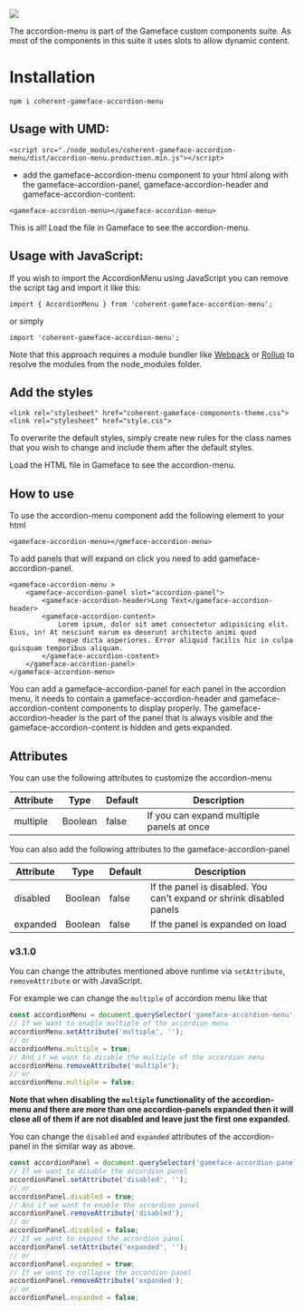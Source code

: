 <!--Copyright (c) Coherent Labs AD. All rights reserved. Licensed under the MIT License. See License.txt in the project root for license information. -->

<a href="https://www.npmjs.com/package/coherent-gameface-accordion-menu"><img src="http://img.shields.io/npm/v/coherent-gameface-accordion-menu.svg?style=flat-square"/></a>

The accordion-menu is part of the Gameface custom components suite. As most of the components in this suite it uses slots to allow dynamic content.

Installation
===================

```
npm i coherent-gameface-accordion-menu
```

## Usage with UMD:

~~~~{.html}
<script src="./node_modules/coherent-gameface-accordion-menu/dist/accordion-menu.production.min.js"></script>
~~~~

* add the gameface-accordion-menu component to your html along with the gameface-accordion-panel, gameface-accordion-header and gameface-accordion-content:

~~~~{.html}
<gameface-accordion-menu></gameface-accordion-menu>
~~~~

This is all! Load the file in Gameface to see the accordion-menu. 

## Usage with JavaScript:

If you wish to import the AccordionMenu using JavaScript you can remove the script tag and import it like this:

~~~~{.js}
import { AccordionMenu } from 'coherent-gameface-accordion-menu';
~~~~

or simply

~~~~{.js}
import 'coherent-gameface-accordion-menu';
~~~~

Note that this approach requires a module bundler like [Webpack](https://webpack.js.org/) or [Rollup](https://rollupjs.org/guide/en/) to resolve the
modules from the node_modules folder.

## Add the styles

~~~~{.html}
<link rel="stylesheet" href="coherent-gameface-components-theme.css">
<link rel="stylesheet" href="style.css">
~~~~
To overwrite the default styles, simply create new rules for the class names that you wish to change and include them after the default styles.

Load the HTML file in Gameface to see the accordion-menu.


## How to use


To use the accordion-menu component add the following element to your html
~~~~{.html}
<gameface-accordion-menu></gmeface-accordion-menu>
~~~~

To add panels that will expand on click you need to add gameface-accordion-panel.

~~~~{.html}
<gameface-accordion-menu >
    <gameface-accordion-panel slot="accordion-panel">
        <gameface-accordion-header>Long Text</gameface-accordion-header>
        <gameface-accordion-content>
            Lorem ipsum, dolor sit amet consectetur adipisicing elit. Eius, in! At nesciunt earum ea deserunt architecto animi quod
            neque dicta asperiores. Error aliquid facilis hic in culpa quisquam temporibus aliquam. 
        </gameface-accordion-content>
    </gameface-accordion-panel>
</gameface-accordion-menu>
~~~~

 You can add a gameface-accordion-panel for each panel in the accordion menu, it needs to contain a gameface-accordion-header and gameface-accordion-content components to display properly. The gameface-accordion-header is the part of the panel that is always visible and the gameface-accordion-content is hidden and gets expanded.

## Attributes

You can use the following attributes to customize the accordion-menu

|Attribute   |Type   |Default   | Description |
|---|---|---|---|
|multiple  | Boolean   |false   | If you can expand multiple panels at once   |

You can also add the following attributes to the gameface-accordion-panel

|Attribute   |Type   |Default   | Description   |
|---|---|---|---|
|disabled  | Boolean   |false   | If the panel is disabled. You can't expand or shrink disabled panels  |
|expanded   | Boolean   |false   | If the panel is expanded on load    |

### v3.1.0

You can change the attributes mentioned above runtime via `setAttribute`, `removeAttribute` or with JavaScript.

For example we can change the `multiple` of accordion menu like that
```javascript
const accordionMenu = document.querySelector('gameface-accordion-menu');
// If we want to enable multiple of the accordion menu
accordionMenu.setAttribute('multiple', ''); 
// or
accordionMenu.multiple = true;
// And if we want to disable the multiple of the accordion menu
accordionMenu.removeAttribute('multiple');
// or
accordionMenu.multiple = false;
```

**Note that when disabling the `multiple` functionality of the accordion-menu and there are more than one accordion-panels expanded then it will close all of them if are not disabled and leave just the first one expanded.**

You can change the `disabled` and `expanded` attributes of the accordion-panel in the similar way as above.

```javascript
const accordionPanel = document.querySelector('gameface-accordion-panel');
// If we want to disable the accordion panel
accordionPanel.setAttribute('disabled', ''); 
// or
accordionPanel.disabled = true;
// And if we want to enable the accordion panel
accordionPanel.removeAttribute('disabled');
// or
accordionPanel.disabled = false;
// If we want to expand the accordion panel
accordionPanel.setAttribute('expanded', ''); 
// or
accordionPanel.expanded = true;
// If we want to collapse the accordion panel
accordionPanel.removeAttribute('expanded'); 
// or
accordionPanel.expanded = false;
```
